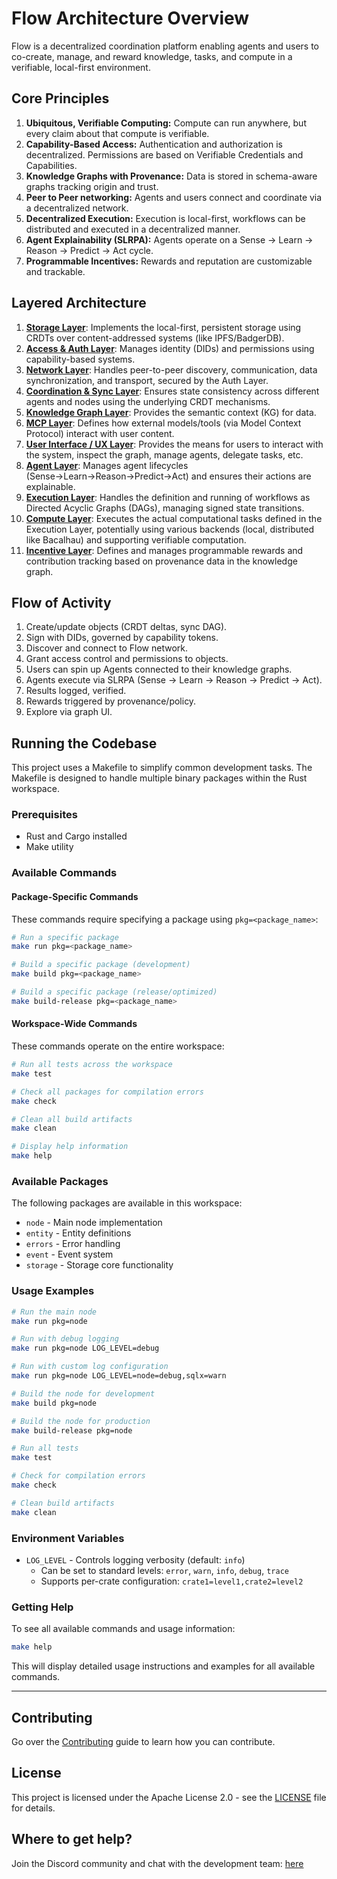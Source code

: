 # Flow Architecture Overview

Flow is a decentralized coordination platform enabling agents and users to co-create, manage, and reward knowledge, tasks, and compute in a verifiable, local-first environment.


## Core Principles

1.  **Ubiquitous, Verifiable Computing:** Compute can run anywhere, but every claim about that compute is verifiable.
2.  **Capability-Based Access:** Authentication and authorization is decentralized. Permissions are based on Verifiable Credentials and Capabilities.
3.  **Knowledge Graphs with Provenance:** Data is stored in schema-aware graphs tracking origin and trust.
4.  **Peer to Peer networking:** Agents and users connect and coordinate via a decentralized network.
5.  **Decentralized Execution:** Execution is local-first, workflows can be distributed and executed in a decentralized manner.
6.  **Agent Explainability (SLRPA):** Agents operate on a Sense → Learn → Reason → Predict → Act cycle.
7.  **Programmable Incentives:** Rewards and reputation are customizable and trackable.


## Layered Architecture

1.  [**Storage Layer**](./specs/01_storage_layer.md): Implements the local-first, persistent storage using CRDTs over content-addressed systems (like IPFS/BadgerDB).
2.  [**Access & Auth Layer**](./specs/02_access_auth_layer.md): Manages identity (DIDs) and permissions using capability-based systems.
3.  [**Network Layer**](./specs/03_network_layer.md): Handles peer-to-peer discovery, communication, data synchronization, and transport, secured by the Auth Layer.
4.  [**Coordination & Sync Layer**](./specs/04_coordination_sync_layer.md): Ensures state consistency across different agents and nodes using the underlying CRDT mechanisms.
5.  [**Knowledge Graph Layer**](./specs/05_knowledge_graph.md): Provides the semantic context (KG) for data.
6. [**MCP Layer**](./specs/06_mcp.md): Defines how external models/tools (via Model Context Protocol) interact with user content.
7.  [**User Interface / UX Layer**](./specs/07_ui_ux_layer.md): Provides the means for users to interact with the system, inspect the graph, manage agents, delegate tasks, etc.
8.  [**Agent Layer**](./specs/08_agent_layer.md): Manages agent lifecycles (Sense→Learn→Reason→Predict→Act) and ensures their actions are explainable.
9.  [**Execution Layer**](./specs/09_execution_layer.md): Handles the definition and running of workflows as Directed Acyclic Graphs (DAGs), managing signed state transitions.
10.  [**Compute Layer**](./specs/10_compute_layer.md): Executes the actual computational tasks defined in the Execution Layer, potentially using various backends (local, distributed like Bacalhau) and supporting verifiable computation.
11. [**Incentive Layer**](./specs/11_incentive_layer.md): Defines and manages programmable rewards and contribution tracking based on provenance data in the knowledge graph.


## Flow of Activity

1.  Create/update objects (CRDT deltas, sync DAG).
2.  Sign with DIDs, governed by capability tokens.
3.  Discover and connect to Flow network.
4.  Grant access control and permissions to objects.
5.  Users can spin up Agents connected to their knowledge graphs. 
6.  Agents execute via SLRPA (Sense → Learn → Reason → Predict → Act).
7.  Results logged, verified.
8.  Rewards triggered by provenance/policy.
9.  Explore via graph UI.



## Running the Codebase

This project uses a Makefile to simplify common development tasks. The Makefile is designed to handle multiple binary packages within the Rust workspace.

### Prerequisites

- Rust and Cargo installed
- Make utility

### Available Commands

#### Package-Specific Commands

These commands require specifying a package using `pkg=<package_name>`:

```bash
# Run a specific package
make run pkg=<package_name>

# Build a specific package (development)
make build pkg=<package_name>

# Build a specific package (release/optimized)
make build-release pkg=<package_name>
```

#### Workspace-Wide Commands

These commands operate on the entire workspace:

```bash
# Run all tests across the workspace
make test

# Check all packages for compilation errors
make check

# Clean all build artifacts
make clean

# Display help information
make help
```

### Available Packages

The following packages are available in this workspace:

- `node` - Main node implementation
- `entity` - Entity definitions
- `errors` - Error handling
- `event` - Event system
- `storage` - Storage core functionality

### Usage Examples

```bash
# Run the main node
make run pkg=node

# Run with debug logging
make run pkg=node LOG_LEVEL=debug

# Run with custom log configuration
make run pkg=node LOG_LEVEL=node=debug,sqlx=warn

# Build the node for development
make build pkg=node

# Build the node for production
make build-release pkg=node

# Run all tests
make test

# Check for compilation errors
make check

# Clean build artifacts
make clean
```

### Environment Variables

- `LOG_LEVEL` - Controls logging verbosity (default: `info`)
  - Can be set to standard levels: `error`, `warn`, `info`, `debug`, `trace`
  - Supports per-crate configuration: `crate1=level1,crate2=level2`

### Getting Help

To see all available commands and usage information:

```bash
make help
```

This will display detailed usage instructions and examples for all available commands.


---

## Contributing
Go over the [Contributing](CONTRIBUTING.md) guide to learn how you can contribute. 


## License
This project is licensed under the Apache License 2.0 - see the [LICENSE](LICENSE) file for details.


## Where to get help?
Join the Discord community and chat with the development team: [here](https://discord.gg/JmkvP6xKFW)
